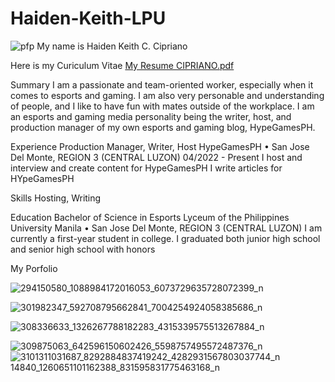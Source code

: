 # Haiden-Keith-LPU

![pfp](https://user-images.githubusercontent.com/115343961/194699014-b6ea7789-3533-48a9-a674-952ebc552397.jpg)
My name is Haiden Keith C. Cipriano

Here is my Curiculum Vitae
[My Resume CIPRIANO.pdf](https://github.com/Haiden-Keith-Cipriano/Haiden-Keith-LPU-/files/9738841/My.Resume.CIPRIANO.pdf)

Summary
I am a passionate and team-oriented worker, especially when it comes to esports and gaming. I am also very personable
and understanding of people, and I like to have fun with mates outside of the workplace.
I am an esports and gaming media personality being the writer, host, and production manager of my own esports and
gaming blog, HypeGamesPH.

Experience
Production Manager, Writer, Host
HypeGamesPH • San Jose Del Monte, REGION 3 (CENTRAL LUZON)
04/2022 - Present
I host and interview and create content for HypeGamesPH
I write articles for HYpeGamesPH

Skills
Hosting, Writing

Education
Bachelor of Science in Esports
Lyceum of the Philippines University Manila • San Jose Del Monte, REGION 3 (CENTRAL LUZON)
I am currently a first-year student in college.
I graduated both junior high school and senior high school with honors

My Porfolio


![294150580_1088984172016053_6073729635728072399_n](https://user-images.githubusercontent.com/115343961/194701023-cf4ea1e7-0cd5-47f3-8057-1f7c396a5aa9.jpg)


![301982347_592708795662841_7004254924058385686_n](https://user-images.githubusercontent.com/115343961/194701030-25a03e6d-f9b4-4879-978e-b303566b60e8.jpg)


![308336633_1326267788182283_4315339575513267884_n](https://user-images.githubusercontent.com/115343961/194701043-7021e88f-be53-43ba-b9be-61620ec0eb94.jpg)

![309875063_642596150602426_5598757495572487376_n](https://user-images.githubusercontent.com/115343961/194701050-e8cdf74b-5794-4ff0-bfac-2e7ae68703ec.jpg)
![3101![311031687_8292884837419242_4282931567803037744_n](https://user-images.githubusercontent.com/115343961/194701078-87235457-b830-4679-ad68-d3b5e3bd5bd3.jpg)
14840_1260651101162388_831595831775463168_n](https://user-images.githubusercontent.com/115343961/194701059-fe5e0b4d-2a1e-4e82-b952-7e4043dc7667.jpg)




